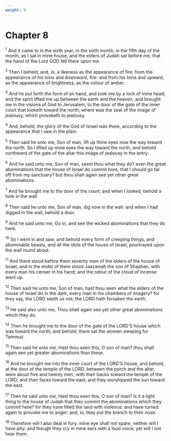 ```yaml
---
weight: 8
---
```


# Chapter 8

<sup>1</sup> And it came to in the sixth year, in the sixth month, in the fifth day of the month, as I sat in mine house, and the elders of Judah sat before me, that the hand of the Lord GOD fell there upon me. 

<sup>2</sup> Then I beheld, and, lo, a likeness as the appearance of fire; from the appearance of his loins and downward, fire: and from his loins and upward, as the appearance of brightness, as the colour of amber. 

<sup>3</sup> And he put forth the form of an hand, and took me by a lock of mine head; and the spirit lifted me up between the earth and the heaven, and brought me in the visions of God to Jerusalem, to the door of the gate of the inner court that looketh toward the north; where was the seat of the image of jealousy, which provoketh to jealousy. 

<sup>4</sup> And, behold, the glory of the God of Israel was there, according to the appearance that I saw in the plain. 

<sup>5</sup> Then said he unto me, Son of man, lift up thine eyes now the way toward the north. So I lifted up mine eyes the way toward the north, and behold northward of the gate of the altar this image of jealousy in the entry. 

<sup>6</sup> And he said unto me, Son of man, seest thou what they do? even the great abominations that the house of Israel do commit here, that I should go far off from my sanctuary? but thou shalt again see yet other great abominations. 

<sup>7</sup> And he brought me to the door of the court; and when I looked, behold a hole in the wall. 

<sup>8</sup> Then said he unto me, Son of man, dig now in the wall: and when I had digged in the wall, behold a door. 

<sup>9</sup> And he said unto me, Go in, and see the wicked abominations that they do here. 

<sup>10</sup> So I went in and saw; and behold every form of creeping things, and abominable beasts, and all the idols of the house of Israel, pourtrayed upon the wall round about. 

<sup>11</sup> And there stood before them seventy men of the elders of the house of Israel, and in the midst of them stood Jaazaniah the son of Shaphan, with every man his censer in his hand; and the odour of the cloud of incense went up. 

<sup>12</sup> Then said he unto me, Son of man, hast thou seen what the elders of the house of Israel do in the dark, every man in his chambers of imagery? for they say, the LORD seeth us not; the LORD hath forsaken the earth. 

<sup>13</sup> He said also unto me, Thou shalt again see yet other great abominations which they do. 

<sup>14</sup> Then he brought me to the door of the gate of the LORD’S house which was toward the north; and behold, there sat the women weeping for Tammuz. 

<sup>15</sup> Then said he unto me, Hast thou seen this, O son of man? thou shalt again see yet greater abominations than these. 

<sup>16</sup> And he brought me into the inner court of the LORD’S house, and behold, at the door of the temple of the LORD, between the porch and the altar, were about five and twenty men, with their backs toward the temple of the LORD, and their faces toward the east; and they worshipped the sun toward the east. 

<sup>17</sup> Then he said unto me, Hast thou seen this, O son of man? Is it a light thing to the house of Judah that they commit the abominations which they commit here? for they have filled the land with violence, and have turned again to provoke me to anger: and, lo, they put the branch to their nose. 

<sup>18</sup> Therefore will I also deal in fury: mine eye shall not spare, neither will I have pity: and though they cry in mine ears with a loud voice, yet will I not hear them. 


